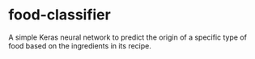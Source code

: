 # food-classifier

A simple Keras neural network to predict the origin of a specific type of food based on the ingredients in its recipe.

